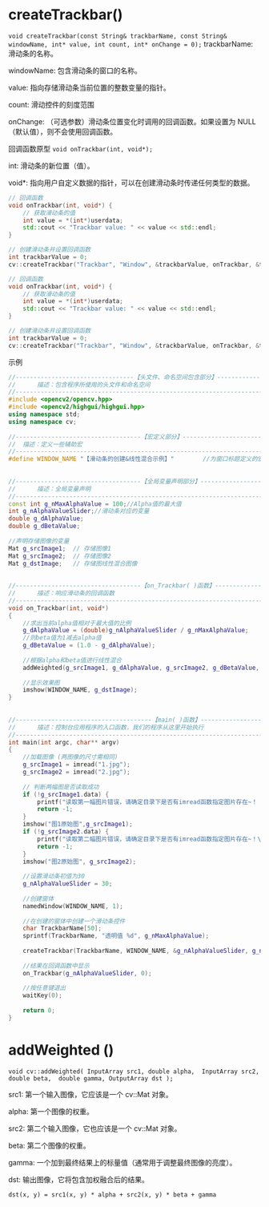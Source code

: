 
# createTrackbar()

`void createTrackbar(const String& trackbarName, const String& windowName, int* value, int count, int* onChange = 0);`
trackbarName: 滑动条的名称。

windowName: 包含滑动条的窗口的名称。

value: 指向存储滑动条当前位置的整数变量的指针。

count: 滑动控件的刻度范围

onChange: （可选参数）滑动条位置变化时调用的回调函数。如果设置为 NULL（默认值），则不会使用回调函数。

回调函数原型
`void onTrackbar(int, void*);`

int: 滑动条的新位置（值）。

void*: 指向用户自定义数据的指针，可以在创建滑动条时传递任何类型的数据。
```cpp
// 回调函数
void onTrackbar(int, void*) {
    // 获取滑动条的值
    int value = *(int*)userdata;
    std::cout << "Trackbar value: " << value << std::endl;
}

// 创建滑动条并设置回调函数
int trackbarValue = 0;
cv::createTrackbar("Trackbar", "Window", &trackbarValue, onTrackbar, &trackbarValue);
```

```cpp
// 回调函数
void onTrackbar(int, void*) {
    // 获取滑动条的值
    int value = *(int*)userdata;
    std::cout << "Trackbar value: " << value << std::endl;
}

// 创建滑动条并设置回调函数
int trackbarValue = 0;
cv::createTrackbar("Trackbar", "Window", &trackbarValue, onTrackbar, &trackbarValue);
```


示例
```cpp
//---------------------------------【头文件、命名空间包含部分】-------------------------------
//		描述：包含程序所使用的头文件和命名空间
//-------------------------------------------------------------------------------------------------
#include <opencv2/opencv.hpp>
#include <opencv2/highgui/highgui.hpp>
using namespace std;
using namespace cv;
 
//-----------------------------------【宏定义部分】-------------------------------------------- 
//  描述：定义一些辅助宏 
//------------------------------------------------------------------------------------------------ 
#define WINDOW_NAME "【滑动条的创建&线性混合示例】"        //为窗口标题定义的宏 
 
 
//-----------------------------------【全局变量声明部分】--------------------------------------
//		描述：全局变量声明
//-----------------------------------------------------------------------------------------------
const int g_nMaxAlphaValue = 100;//Alpha值的最大值
int g_nAlphaValueSlider;//滑动条对应的变量
double g_dAlphaValue;
double g_dBetaValue;
 
//声明存储图像的变量
Mat g_srcImage1;  // 存储图像1
Mat g_srcImage2;  // 存储图像2
Mat g_dstImage;   // 存储图线性混合图像
 
 
//-----------------------------------【on_Trackbar( )函数】--------------------------------
//		描述：响应滑动条的回调函数
//------------------------------------------------------------------------------------------
void on_Trackbar(int, void*)
{
    //求出当前alpha值相对于最大值的比例
    g_dAlphaValue = (double)g_nAlphaValueSlider / g_nMaxAlphaValue;
    //则beta值为1减去alpha值
    g_dBetaValue = (1.0 - g_dAlphaValue);
 
    //根据alpha和beta值进行线性混合
    addWeighted(g_srcImage1, g_dAlphaValue, g_srcImage2, g_dBetaValue, 0.0, g_dstImage);
 
    //显示效果图
    imshow(WINDOW_NAME, g_dstImage);
}
 
 
//--------------------------------------【main( )函数】-----------------------------------------
//		描述：控制台应用程序的入口函数，我们的程序从这里开始执行
//-----------------------------------------------------------------------------------------------
int main(int argc, char** argv)
{
    //加载图像 (两图像的尺寸需相同)
    g_srcImage1 = imread("1.jpg");
    g_srcImage2 = imread("2.jpg");
 
    // 判断两幅图是否读取成功
    if (!g_srcImage1.data) { 
        printf("读取第一幅图片错误，请确定目录下是否有imread函数指定图片存在~！ \n"); 
        return -1; 
    }
    imshow("图1原始图",g_srcImage1);
    if (!g_srcImage2.data) { 
        printf("读取第二幅图片错误，请确定目录下是否有imread函数指定图片存在~！\n"); 
        return -1; 
    }
    imshow("图2原始图", g_srcImage2);
 
    //设置滑动条初值为30
    g_nAlphaValueSlider = 30;
 
    //创建窗体
    namedWindow(WINDOW_NAME, 1);
 
    //在创建的窗体中创建一个滑动条控件
    char TrackbarName[50];
    sprintf(TrackbarName, "透明值 %d", g_nMaxAlphaValue);
 
    createTrackbar(TrackbarName, WINDOW_NAME, &g_nAlphaValueSlider, g_nMaxAlphaValue, on_Trackbar);
 
    //结果在回调函数中显示
    on_Trackbar(g_nAlphaValueSlider, 0);
 
    //按任意键退出
    waitKey(0);
 
    return 0;
}
```

# addWeighted ()
`void cv::addWeighted(
    InputArray src1, double alpha, 
    InputArray src2, double beta, 
    double gamma, OutputArray dst
);`

src1: 第一个输入图像，它应该是一个 cv::Mat 对象。

alpha: 第一个图像的权重。

src2: 第二个输入图像，它也应该是一个 cv::Mat 对象。

beta: 第二个图像的权重。

gamma: 一个加到最终结果上的标量值（通常用于调整最终图像的亮度）。

dst: 输出图像，它将包含加权融合后的结果。

`dst(x, y) = src1(x, y) * alpha + src2(x, y) * beta + gamma`
